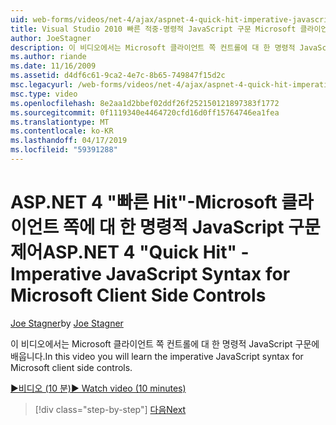 ```yaml
---
uid: web-forms/videos/net-4/ajax/aspnet-4-quick-hit-imperative-javascript-syntax-for-microsoft-client-side-controls
title: Visual Studio 2010 빠른 적중-명령적 JavaScript 구문 Microsoft 클라이언트 쪽에 대 한 제어 | Microsoft Docs
author: JoeStagner
description: 이 비디오에서는 Microsoft 클라이언트 쪽 컨트롤에 대 한 명령적 JavaScript 구문에 배웁니다.
ms.author: riande
ms.date: 11/16/2009
ms.assetid: d4df6c61-9ca2-4e7c-8b65-749847f15d2c
msc.legacyurl: /web-forms/videos/net-4/ajax/aspnet-4-quick-hit-imperative-javascript-syntax-for-microsoft-client-side-controls
msc.type: video
ms.openlocfilehash: 8e2aa1d2bbef02ddf26f252150121897383f1772
ms.sourcegitcommit: 0f1119340e4464720cfd16d0ff15764746ea1fea
ms.translationtype: MT
ms.contentlocale: ko-KR
ms.lasthandoff: 04/17/2019
ms.locfileid: "59391288"
---
```

# <a name="aspnet-4-quick-hit---imperative-javascript-syntax-for-microsoft-client-side-controls"></a><span data-ttu-id="a9230-103">ASP.NET 4 "빠른 Hit"-Microsoft 클라이언트 쪽에 대 한 명령적 JavaScript 구문 제어</span><span class="sxs-lookup"><span data-stu-id="a9230-103">ASP.NET 4 "Quick Hit" - Imperative JavaScript Syntax for Microsoft Client Side Controls</span></span>

<span data-ttu-id="a9230-104">[Joe Stagner](https://github.com/JoeStagner)</span><span class="sxs-lookup"><span data-stu-id="a9230-104">by [Joe Stagner](https://github.com/JoeStagner)</span></span>

<span data-ttu-id="a9230-105">이 비디오에서는 Microsoft 클라이언트 쪽 컨트롤에 대 한 명령적 JavaScript 구문에 배웁니다.</span><span class="sxs-lookup"><span data-stu-id="a9230-105">In this video you will learn the imperative JavaScript syntax for Microsoft client side controls.</span></span> 

[<span data-ttu-id="a9230-106">&#9654;비디오 (10 분)</span><span class="sxs-lookup"><span data-stu-id="a9230-106">&#9654; Watch video (10 minutes)</span></span>](https://channel9.msdn.com/Blogs/ASP-NET-Site-Videos/aspnet-4-quick-hit-imperative-javascript-syntax-for-microsoft-client-side-controls)

> [!div class="step-by-step"]
> [<span data-ttu-id="a9230-107">다음</span><span class="sxs-lookup"><span data-stu-id="a9230-107">Next</span></span>](aspnet-4-quick-hit-the-scriptloader.md)
